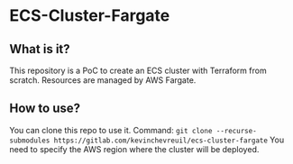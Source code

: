 # ECS-Cluster-Fargate

## What is it?
This repository is a PoC to create an ECS cluster with Terraform from scratch. Resources are managed by AWS Fargate.

## How to use?
You can clone this repo to use it. Command: ```git clone --recurse-submodules https://gitlab.com/kevinchevreuil/ecs-cluster-fargate```
You need to specify the AWS region where the cluster will be deployed.
